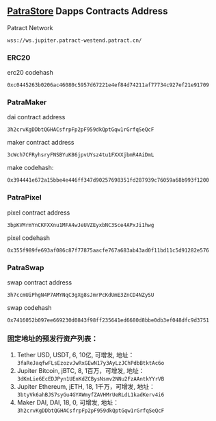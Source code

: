 ## [PatraStore](https://patrastore.io) Dapps Contracts Address
Patract Network
```
wss://ws.jupiter.patract-westend.patract.cn/
```

### ERC20
erc20 codehash
```
0xc0445263b0206ac46080c5957d67221e4ef84d74211af77734c927ef21e91709
```
### PatraMaker
dai contract address
```
3h2crvKgDDbtQGHACsfrpFp2pF959dkQptGqw1rGrfqSeQcF
```
maker contract address
```
3cWch7CFRyhsryFNSBYuK86jpvUYsz4tu1FXXXjbmR4AiDmL
```
make codehash:
```
0x394441e672a15bbe4e446ff347d90257698351fd287939c76059a68b993f1200
```
### PatraPixel
pixel contract address
```
3bpKVMrmYnCKFXXnu1MFA4wJeUVZEyxbNC3Sce4APxJi1hwg
```
pixel codehash
```
0x355f989fe693af086c87f77875aacfe767a683ab43ad0f11bd11c5d91282e576
```
### PatraSwap
swap contract address
```
3h7ccmUiPhgN4P7AMYNqC3gXg8sJmrPcKdUmE3ZnCD4NZySU
```
swap codehash
```
0x7416052b097ee669230d0843f98ff235641ed6680d8bbe0db3ef048dfc9d3751
```

### 固定地址的预发行资产列表：
1. Tether USD, USDT, 6, 10亿, 可增发,
   地址：`3faReJaqfwFLsEzozvJwRxGEwN17y3AyLzJChPdbBtktAc6o`
1. Jupiter Bitcoin, jBTC, 8, 1百万，可增发,
   地址：`3dKmLie6EcEDJPyn1UEnKdZCBysNsmv2NNu2FzAAntkYYrVB`
1. Jupiter Ethereum, jETH, 18, 1千万，可增发,
   地址：`3btyVk6ahBJS7syGu4GYAWmyfZAVHMrUeRLdL1kadKerv4i6`
1. Maker DAI, DAI, 18, 0, 可增发,
   地址：`3h2crvKgDDbtQGHACsfrpFp2pF959dkQptGqw1rGrfqSeQcF`

